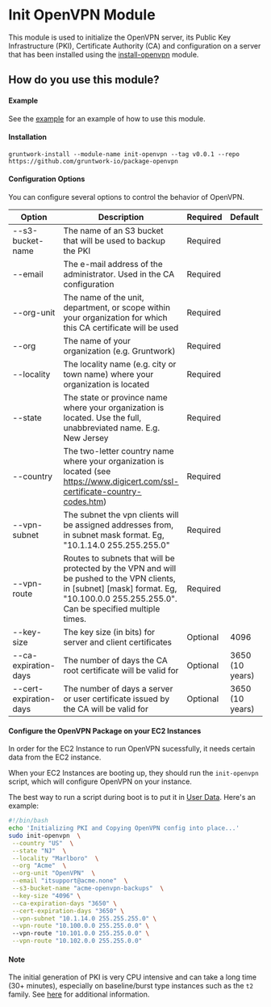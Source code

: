 # Init OpenVPN Module

This module is used to initialize the OpenVPN server, its Public Key Infrastructure (PKI), Certificate Authority
(CA) and configuration on a server that has been installed using the [install-openvpn](../install-openvpn) module.

## How do you use this module?

#### Example

See the [example](/examples/openvpn-host) for an example of how to use this module.

#### Installation

```
gruntwork-install --module-name init-openvpn --tag v0.0.1 --repo https://github.com/gruntwork-io/package-openvpn
```

#### Configuration Options
You can configure several options to control the behavior of OpenVPN. 

|Option|Description|Required|Default|
|-------------------------|---|---|-------------|
|--s3-bucket-name|The name of an S3 bucket that will be used to backup the PKI|Required||
|--email|The e-mail address of the administrator. Used in the CA configuration|Required||
|--org-unit|The name of the unit, department, or scope within your organization for which this CA certificate will be used|Required||
|--org|The name of your organization (e.g. Gruntwork)|Required||
|--locality|The locality name (e.g. city or town name) where your organization is located|Required||
|--state|The state or province name where your organization is located. Use the full, unabbreviated name. E.g. New Jersey|Required||
|--country|The two-letter country name where your organization is located (see https://www.digicert.com/ssl-certificate-country-codes.htm)|Required||
|--vpn-subnet|The subnet the vpn clients will be assigned addresses from, in subnet mask format. Eg, "10.1.14.0 255.255.255.0"|Required|
|--vpn-route|Routes to subnets that will be protected by the VPN and will be pushed to the VPN clients, in [subnet] [mask] format. Eg, "10.100.0.0 255.255.255.0". Can be specified multiple times.|Required|
|--key-size|The key size (in bits) for server and client certificates|Optional|4096|
|--ca-expiration-days|The number of days the CA root certificate will be valid for|Optional|3650 (10 years)|
|--cert-expiration-days|The number of days a server or user certificate issued by the CA will be valid for|Optional|3650 (10 years)|


#### Configure the OpenVPN Package on your EC2 Instances

In order for the EC2 Instance to run OpenVPN sucessfully, it needs certain data from the EC2 instance.

When your EC2 Instances are booting up, they should run the `init-openvpn` script, which will configure
OpenVPN on your instance. 

The best way to run a script during boot is to put it in [User
Data](http://docs.aws.amazon.com/AWSEC2/latest/UserGuide/user-data.html#user-data-shell-scripts). Here's an example:

```bash
#!/bin/bash
echo 'Initializing PKI and Copying OpenVPN config into place...'
sudo init-openvpn  \
 --country "US"  \
 --state "NJ"  \
 --locality "Marlboro"  \
 --org "Acme"  \
 --org-unit "OpenVPN"  \
 --email "itsupport@acme.none"  \
 --s3-bucket-name "acme-openvpn-backups"  \
 --key-size "4096" \
 --ca-expiration-days "3650" \
 --cert-expiration-days "3650" \
 --vpn-subnet "10.1.14.0 255.255.255.0" \
 --vpn-route "10.100.0.0 255.255.0.0" \ 
 --vpn-route "10.101.0.0 255.255.0.0" \
 --vpn-route "10.102.0.0 255.255.0.0"
```
#### Note
The initial generation of PKI is very CPU intensive and can take a long time (30+ minutes), especially on baseline/burst
type instances such as the `t2` family. See [here](http://docs.aws.amazon.com/AWSEC2/latest/UserGuide/t2-instances.html#t2-instances-cpu-credits)
for additional information.